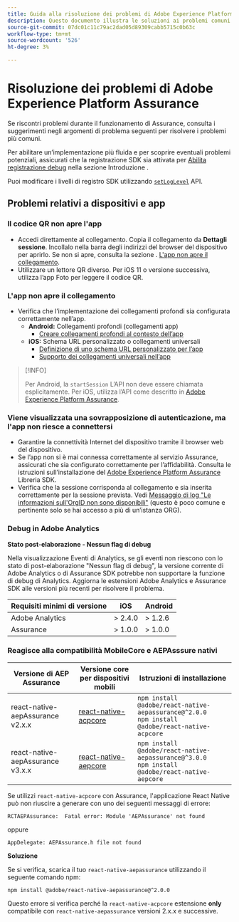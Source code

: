```yaml
---
title: Guida alla risoluzione dei problemi di Adobe Experience Platform Assurance
description: Questo documento illustra le soluzioni ai problemi comuni durante l'utilizzo di Adobe Experience Platform Assurance.
source-git-commit: 07dc01c11c79ac2dad05d89309cabb5715c0b63c
workflow-type: tm+mt
source-wordcount: '526'
ht-degree: 3%

---
```



# Risoluzione dei problemi di Adobe Experience Platform Assurance

Se riscontri problemi durante il funzionamento di Assurance, consulta i suggerimenti negli argomenti di problema seguenti per risolvere i problemi più comuni.

Per abilitare un’implementazione più fluida e per scoprire eventuali problemi potenziali, assicurati che la registrazione SDK sia attivata per [Abilita registrazione debug](https://developer.adobe.com/client-sdks/documentation/getting-started/enable-debug-logging/) nella sezione Introduzione .

Puoi modificare i livelli di registro SDK utilizzando [`setLogLevel`](https://developer.adobe.com/client-sdks/documentation/mobile-core/api-reference/#setloglevel) API.

## Problemi relativi a dispositivi e app

### Il codice QR non apre l&#39;app

* Accedi direttamente al collegamento. Copia il collegamento da **Dettagli sessione**. Incollalo nella barra degli indirizzi del browser del dispositivo per aprirlo. Se non si apre, consulta la sezione . [L&#39;app non apre il collegamento](#app-does-not-open-link).
* Utilizzare un lettore QR diverso. Per iOS 11 o versione successiva, utilizza l’app Foto per leggere il codice QR.

### L&#39;app non apre il collegamento

* Verifica che l’implementazione dei collegamenti profondi sia configurata correttamente nell’app.
   * **Android:** Collegamenti profondi (collegamenti app)
      * [Creare collegamenti profondi al contesto dell’app](https://developer.android.com/training/app-links/deep-linking)
   * **iOS:** Schema URL personalizzato o collegamenti universali
      * [Definizione di uno schema URL personalizzato per l’app](https://developer.apple.com/documentation/uikit/inter-process_communication/allowing_apps_and_websites_to_link_to_your_content/defining_a_custom_url_scheme_for_your_app)
      * [Supporto dei collegamenti universali nell’app](https://developer.apple.com/documentation/uikit/inter-process_communication/allowing_apps_and_websites_to_link_to_your_content/supporting_universal_links_in_your_app)

>[!INFO]
>
>Per Android, la `startSession` L’API non deve essere chiamata esplicitamente. Per iOS, utilizza l’API come descritto in [Adobe Experience Platform Assurance](https://developer.adobe.com/client-sdks/documentation/platform-assurance-sdk/#register-aepassurance-with-mobile-core).

### Viene visualizzata una sovrapposizione di autenticazione, ma l&#39;app non riesce a connettersi

* Garantire la connettività Internet del dispositivo tramite il browser web del dispositivo.
* Se l’app non si è mai connessa correttamente al servizio Assurance, assicurati che sia configurato correttamente per l’affidabilità. Consulta le istruzioni sull’installazione del [Adobe Experience Platform Assurance](./tutorials/implement-assurance.md) Libreria SDK.
* Verifica che la sessione corrisponda al collegamento e sia inserita correttamente per la sessione prevista. Vedi [Messaggio di log &quot;Le informazioni sull&#39;OrgID non sono disponibili&quot;](https://developer.adobe.com/client-sdks/documentation/platform-assurance-sdk/common-issues/#orgid-information-is-not-available) (questo è poco comune e pertinente solo se hai accesso a più di un’istanza ORG).

### Debug in Adobe Analytics

**Stato post-elaborazione - Nessun flag di debug**

Nella visualizzazione Eventi di Analytics, se gli eventi non riescono con lo stato di post-elaborazione &quot;Nessun flag di debug&quot;, la versione corrente di Adobe Analytics o di Assurance SDK potrebbe non supportare la funzione di debug di Analytics.
Aggiorna le estensioni Adobe Analytics e Assurance SDK alle versioni più recenti per risolvere il problema.

| Requisiti minimi di versione | iOS | Android |
| --------------------------- | --- | ------- |
| Adobe Analytics | > 2.4.0 | > 1.2.6 |
| Assurance | > 1.0.0 | > 1.0.0 |

### Reagisce alla compatibilità MobileCore e AEPAsssure nativi

| Versione di AEP Assurance | Versione core per dispositivi mobili | Istruzioni di installazione |
| --------------------- | ------------------- | ------------------- |
| react-native-aepAssurance v2.x.x | [react-native-acpcore](https://www.npmjs.com/package/@adobe/react-native-acpcore) | `npm install @adobe/react-native-aepassurance@^2.0.0` <br/>`npm install @adobe/react-native-acpcore` |
| react-native-aepAssurance v3.x.x | [react-native-aepcore](https://www.npmjs.com/package/@adobe/react-native-aepcore) | `npm install @adobe/react-native-aepassurance@^3.0.0` <br/>`npm install @adobe/react-native-aepcore` |

Se utilizzi `react-native-acpcore` con Assurance, l&#39;applicazione React Native può non riuscire a generare con uno dei seguenti messaggi di errore:

```
RCTAEPAssurance:  Fatal error: Module 'AEPAssurance' not found
```

oppure

```
AppDelegate: AEPAssurance.h file not found
```

**Soluzione**

Se si verifica, scarica il tuo `react-native-aepassurance` utilizzando il seguente comando npm:

```shell
npm install @adobe/react-native-aepassurance@^2.0.0
```

Questo errore si verifica perché la `react-native-acpcore` estensione **only** compatibile con `react-native-aepassurance` versioni 2.x.x e successive.
